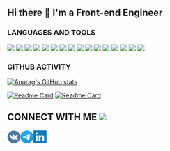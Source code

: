 <h2>Hi there 👋 I'm a Front-end Engineer</h2>

<h3>LANGUAGES AND TOOLS</h3>

[<img src="https://img.shields.io/badge/HTML5-Jade-orange"/>][mock]
[<img src="https://img.shields.io/badge/CSS3-SCSS-red"/>][mock]
[<img src="https://img.shields.io/badge/TailwindCSS-LESS-2C4878"/>][mock]
[<img src="https://img.shields.io/badge/TailwindCSS-AntDesign-0C6BFF"/>][mock]
[<img src="https://img.shields.io/badge/JavaScript-TypeScript-blue"/>][mock]
[<img src="https://img.shields.io/badge/React-Redux-blueviolet"/>][mock]
[<img src="https://img.shields.io/badge/React%20Native-NativeBase-50BFC3"/>][mock]
[<img src="https://img.shields.io/badge/Jest%20-Enzyme-77250C"/>][mock]
[<img src="https://img.shields.io/badge/jQuery-Ajax-yellow"/>][mock]
[<img src="https://img.shields.io/badge/Gulp-Webpack-rgb(82%2C153%2C200)"/>][mock]
[<img src="https://img.shields.io/badge/Next.js-Docker-2497ED"/>][mock]
[<img src="https://img.shields.io/badge/microfrontend-redux--micro--frontend-428E81"/>][mock]
[<img src="https://img.shields.io/badge/ESLint-Prettier-4A31C3"/>][mock]
[<img src="https://img.shields.io/badge/%20Wordpress-PHP-blueviolet"/>][mock]
[<img src="https://img.shields.io/badge/npm-yarn-2C8EBB"/>][mock]
[<img src="https://img.shields.io/badge/Python-Pip-green"/>][mock]

<h3>GITHUB ACTIVITY</h3>

[![Anurag's GitHub stats](https://github-readme-stats.vercel.app/api?username=anatoly-kulishov&theme=react&show_icons=true)](https://github.com/anuraghazra/github-readme-stats)

[![Readme Card](https://github-readme-stats.vercel.app/api/pin/?username=anatoly-kulishov&repo=stack-bro&theme=react&show_icons=true)](https://github.com/anatoly-kulishov/stack-bro)
[![Readme Card](https://github-readme-stats.vercel.app/api/pin/?username=anatoly-kulishov&repo=fake-store&theme=react&show_icons=true)](https://github.com/anatoly-kulishov/fake-store)

## CONNECT WITH ME [<img width="70" src="https://camo.githubusercontent.com/be37cdc8f930300096c506ad4574eaae977c48fbb2705cfcb92f4eeab8282c7a/68747470733a2f2f6d656469612e67697068792e636f6d2f6d656469612f56674344417a634b767352364f4d307557672f67697068792e676966" />][mock]

[<img align="left" alt="vk" width="30px" src="img/vk.svg" />][vk]
[<img align="left" alt="telegram" width="30px" src="img/telegram.svg" />][telegram]
[<img align="left" alt="linkedin" width="30px" src="img/linkedin.svg" />][linkedin]

[vk]: https://vk.com/anatoly_kulishov
[telegram]: https://t.me/anatoly_kulishov
[linkedin]: https://www.linkedin.com/in/anatoly-kulishov
[mock]: #
